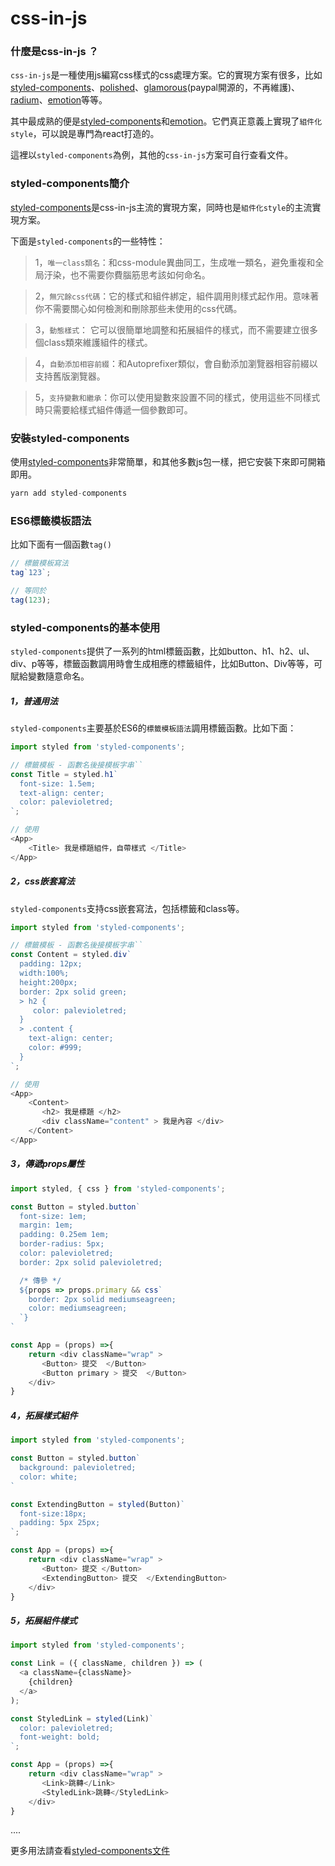 # css-in-js  
### 什麼是css-in-js ？
`css-in-js`是一種使用js編寫css樣式的css處理方案。它的實現方案有很多，比如[styled-components](https://github.com/styled-components/styled-components)、[polished](https://polished.js.org/)、[glamorous](https://github.com/paypal/glamorous)(paypal開源的，不再維護)、[radium](https://github.com/FormidableLabs/radium)、[emotion](https://github.com/emotion-js/emotion)等等。

其中最成熟的便是[styled-components](https://github.com/styled-components/styled-components)和[emotion](https://github.com/emotion-js/emotion)。它們真正意義上實現了`組件化style`，可以說是專門為react打造的。

這裡以`styled-components`為例，其他的`css-in-js`方案可自行查看文件。

### styled-components簡介 
[styled-components](https://github.com/styled-components/styled-components)是css-in-js主流的實現方案，同時也是`組件化style`的主流實現方案。

下面是`styled-components`的一些特性：  
> 1，`唯一class類名`：和css-module異曲同工，生成唯一類名，避免重複和全局汙染，也不需要你費腦筋思考該如何命名。  

> 2，`無冗餘css代碼`：它的樣式和組件綁定，組件調用則樣式起作用。意味著你不需要關心如何檢測和刪除那些未使用的css代碼。

> 3，`動態樣式`： 它可以很簡單地調整和拓展組件的樣式，而不需要建立很多個class類來維護組件的樣式。  

> 4，`自動添加相容前綴`：和Autoprefixer類似，會自動添加瀏覽器相容前綴以支持舊版瀏覽器。  

> 5，`支持變數和繼承`：你可以使用變數來設置不同的樣式，使用這些不同樣式時只需要給樣式組件傳遞一個參數即可。


### 安裝styled-components

使用[styled-components](https://github.com/styled-components/styled-components)非常簡單，和其他多數js包一樣，把它安裝下來即可開箱即用。
```js
yarn add styled-components
```

### ES6標籤模板語法
比如下面有一個函數`tag()`
```js
// 標籤模板寫法
tag`123`;

// 等同於
tag(123);
```

### styled-components的基本使用

`styled-components`提供了一系列的html標籤函數，比如button、h1、h2、ul、div、p等等，標籤函數調用時會生成相應的標籤組件，比如Button、Div等等，可賦給變數隨意命名。

##### 1，普通用法

`styled-components`主要基於ES6的`標籤模板語法`調用標籤函數。比如下面：
```js
import styled from 'styled-components';  

// 標籤模板 - 函數名後接模板字串``
const Title = styled.h1`
  font-size: 1.5em;
  text-align: center;
  color: palevioletred;
`;

// 使用
<App>
    <Title> 我是標題組件，自帶樣式 </Title> 
</App>
```

##### 2，css嵌套寫法

`styled-components`支持css嵌套寫法，包括標籤和class等。
```js
import styled from 'styled-components';  

// 標籤模板 - 函數名後接模板字串``
const Content = styled.div`
  padding: 12px;
  width:100%;
  height:200px;
  border: 2px solid green;
  > h2 {
     color: palevioletred;
  }
  > .content {
    text-align: center;
    color: #999;
  }
`;

// 使用
<App>
    <Content>
       <h2> 我是標題 </h2>
       <div className="content" > 我是內容 </div>
    </Content>
</App>
```

##### 3，傳遞props屬性
```js
import styled, { css } from 'styled-components';  

const Button = styled.button`
  font-size: 1em;
  margin: 1em;
  padding: 0.25em 1em;
  border-radius: 5px;
  color: palevioletred;
  border: 2px solid palevioletred; 

  /* 傳參 */
  ${props => props.primary && css`
    border: 2px solid mediumseagreen;
    color: mediumseagreen;
  `}
`

const App = (props) =>{
    return <div className="wrap" >
       <Button> 提交  </Button>
       <Button primary > 提交  </Button>
    </div>
}
```

##### 4，拓展樣式組件
```js
import styled from 'styled-components';    

const Button = styled.button`
  background: palevioletred;
  color: white;
`

const ExtendingButton = styled(Button)`
  font-size:18px;
  padding: 5px 25px;
`;

const App = (props) =>{
    return <div className="wrap" >
       <Button> 提交 </Button>
       <ExtendingButton> 提交  </ExtendingButton>
    </div>
}
```

##### 5，拓展組件樣式
```js
import styled from 'styled-components';    

const Link = ({ className, children }) => (
  <a className={className}>
    {children}
  </a>
);

const StyledLink = styled(Link)`
  color: palevioletred;
  font-weight: bold;
`;

const App = (props) =>{
    return <div className="wrap" >
       <Link>跳轉</Link>
       <StyledLink>跳轉</StyledLink>
    </div>
}
```

.... 

更多用法請查看[styled-components文件](https://www.styled-components.com/docs)